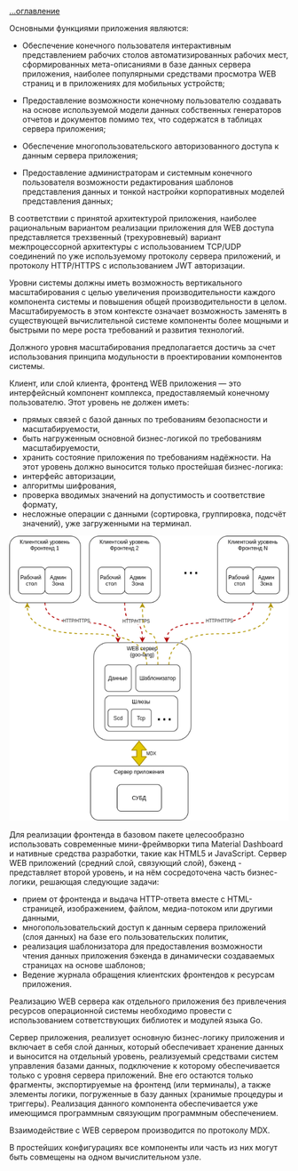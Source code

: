 [...оглавление](./main.md)


Основными функциями приложения являются:

- Обеспечение конечного пользователя интерактивным представлением рабочих столов автоматизированных рабочих мест, сформированных мета-описаниями  в базе данных сервера приложения, наиболее популярными средствами просмотра WEB  страниц и в приложениях для мобильных устройств;

- Предоставление возможности конечному пользователю создавать на основе используемой модели данных собственных генераторов  отчетов и документов помимо тех, что содержатся в таблицах сервера приложения;
- Обеспечение многопользовательского авторизованного доступа к данным сервера приложения;
- Предоставление администраторам и системным конечного пользователя возможности  редактирования шаблонов представления данных и тонкой настройки корпоративных моделей представления данных;

В соответствии с принятой архитектурой приложения, наиболее рациональным вариантом реализации приложения для WEB доступа представляется трехзвенный (трехуровневый) вариант межпроцессорной архитектуры с использованием TCP/UDP соединений по уже используемому протоколу сервера приложений, и протоколу HTTP/HTTPS  с использованием JWT авторизации. 

Уровни системы должны иметь возможность вертикального масштабирования с целью увеличения производительности каждого компонента системы и повышения общей производительности в целом. Масштабируемость в этом контексте означает возможность заменять в существующей вычислительной системе компоненты более мощными и быстрыми по мере роста требований и развития технологий.

Должного уровня масштабирования предполагается достичь за счет использования принципа модульности в проектировании компонентов системы.

Клиент, или слой клиента, фронтенд WEB приложения — это интерфейсный компонент комплекса, предоставляемый конечному пользователю. Этот уровень не должен иметь:
- прямых связей с базой данных по требованиям безопасности и масштабируемости, 
- быть нагруженным основной бизнес-логикой по требованиям масштабируемости, 
- хранить состояние приложения по требованиям надёжности. 
На этот уровень должно выносится только простейшая бизнес-логика: 
- интерфейс авторизации, 
- алгоритмы шифрования, 
- проверка вводимых значений на допустимость и соответствие формату, 
- несложные операции с данными (сортировка, группировка, подсчёт значений), уже загруженными на терминал.
  
![](../support/Платформа-архитектура.png)

Для реализации фронтенда в базовом пакете целесообразно использовать современные мини-фреймворки типа Material Dashboard и нативные средства разработки, такие как HTML5 и JavaScript.
Сервер WEB приложений (средний слой, связующий слой),  бэкенд - представляет второй уровень, и на нём сосредоточена часть бизнес-логики, решающая следующие задачи:
- прием от фронтенда и выдача HTTP-ответа вместе с HTML-страницей, изображением, файлом, медиа-потоком или другими данными,
- многопользовательский доступ к данным сервера приложений (слоя данных) на базе его пользовательских политик, 
- реализация шаблонизатора для предоставления возможности чтения данных приложения бэкенда в динамически создаваемых страницах на основе шаблонов;
- Ведение журнала обращения клиентских фронтендов к ресурсам приложения.

Реализацию WEB сервера как отдельного приложения без привлечения ресурсов операционной системы необходимо провести с использованием сответствующих библиотек и модулей языка Go.

Сервер приложения, реализует основную бизнес-логику приложения и включает в себя слой данных, который обеспечивает хранение данных и выносится на отдельный уровень, реализуемый средствами систем управления базами данных, подключение к которому обеспечивается только с уровня сервера приложений. Вне его остаются только фрагменты, экспортируемые на фронтенд  (или терминалы), а также элементы логики, погруженные в базу данных (хранимые процедуры и триггеры). Реализация данного компонента обеспечивается уже имеющимся программным связующим программным обеспечением. 

Взаимодействие  с WEB сервером производится по протоколу MDX.

В простейших конфигурациях все компоненты или часть из них могут быть совмещены на одном вычислительном узле. 

